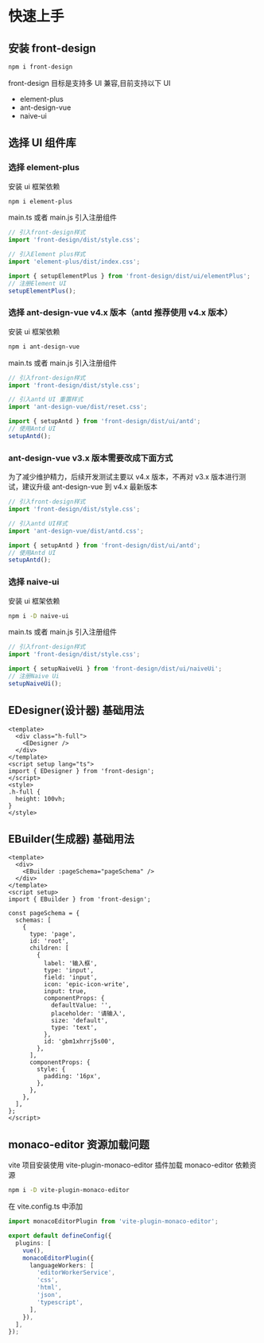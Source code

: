 # 快速上手

## 安装 front-design

```bash
npm i front-design
```

front-design 目标是支持多 UI 兼容,目前支持以下 UI

- element-plus
- ant-design-vue
- naive-ui

## 选择 UI 组件库

### 选择 element-plus

安装 ui 框架依赖

```bash
npm i element-plus
```

main.ts 或者 main.js 引入注册组件

```javascript
// 引入front-design样式
import 'front-design/dist/style.css';

// 引入Element plus样式
import 'element-plus/dist/index.css';

import { setupElementPlus } from 'front-design/dist/ui/elementPlus';
// 注册Element UI
setupElementPlus();
```

### 选择 ant-design-vue v4.x 版本（antd 推荐使用 v4.x 版本）

安装 ui 框架依赖

```bash
npm i ant-design-vue
```

main.ts 或者 main.js 引入注册组件

```javascript
// 引入front-design样式
import 'front-design/dist/style.css';

// 引入antd UI 重置样式
import 'ant-design-vue/dist/reset.css';

import { setupAntd } from 'front-design/dist/ui/antd';
// 使用Antd UI
setupAntd();
```

### ant-design-vue v3.x 版本需要改成下面方式

为了减少维护精力，后续开发测试主要以 v4.x 版本，不再对 v3.x 版本进行测试，建议升级 ant-design-vue 到 v4.x 最新版本

```javascript
// 引入front-design样式
import 'front-design/dist/style.css';

// 引入antd UI样式
import 'ant-design-vue/dist/antd.css';

import { setupAntd } from 'front-design/dist/ui/antd';
// 使用Antd UI
setupAntd();
```

### 选择 naive-ui

安装 ui 框架依赖

```bash
npm i -D naive-ui
```

main.ts 或者 main.js 引入注册组件

```javascript
// 引入front-design样式
import 'front-design/dist/style.css';

import { setupNaiveUi } from 'front-design/dist/ui/naiveUi';
// 注册Naive Ui
setupNaiveUi();
```

## EDesigner(设计器) 基础用法

```vue
<template>
  <div class="h-full">
    <EDesigner />
  </div>
</template>
<script setup lang="ts">
import { EDesigner } from 'front-design';
</script>
<style>
.h-full {
  height: 100vh;
}
</style>
```

## EBuilder(生成器) 基础用法

```vue
<template>
  <div>
    <EBuilder :pageSchema="pageSchema" />
  </div>
</template>
<script setup>
import { EBuilder } from 'front-design';

const pageSchema = {
  schemas: [
    {
      type: 'page',
      id: 'root',
      children: [
        {
          label: '输入框',
          type: 'input',
          field: 'input',
          icon: 'epic-icon-write',
          input: true,
          componentProps: {
            defaultValue: '',
            placeholder: '请输入',
            size: 'default',
            type: 'text',
          },
          id: 'gbm1xhrrj5s00',
        },
      ],
      componentProps: {
        style: {
          padding: '16px',
        },
      },
    },
  ],
};
</script>
```

## monaco-editor 资源加载问题

vite 项目安装使用 vite-plugin-monaco-editor 插件加载 monaco-editor 依赖资源

```bash
npm i -D vite-plugin-monaco-editor
```

在 vite.config.ts 中添加

```typescript
import monacoEditorPlugin from 'vite-plugin-monaco-editor';

export default defineConfig({
  plugins: [
    vue(),
    monacoEditorPlugin({
      languageWorkers: [
        'editorWorkerService',
        'css',
        'html',
        'json',
        'typescript',
      ],
    }),
  ],
});
```
